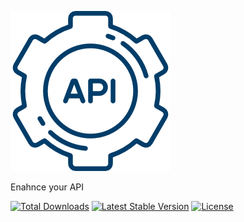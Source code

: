
![](logo.png)

Enahnce your API 

[![Total Downloads](https://poser.pugx.org/acidjazz/metapi/downloads)](https://packagist.org/packages/acidjazz/metapi)
[![Latest Stable Version](https://poser.pugx.org/acidjazz/metapi/v/stable)](https://packagist.org/packages/acidjazz/metapi)
[![License](https://poser.pugx.org/acidjazz/metapi/license)](https://packagist.org/packages/acidjazz/metapi)
